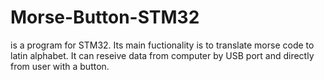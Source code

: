 # Morse-Button-STM32
is a program for STM32. Its main fuctionality is to translate morse code to latin alphabet. It can reseive data from computer by USB port and directly from user with a button.
